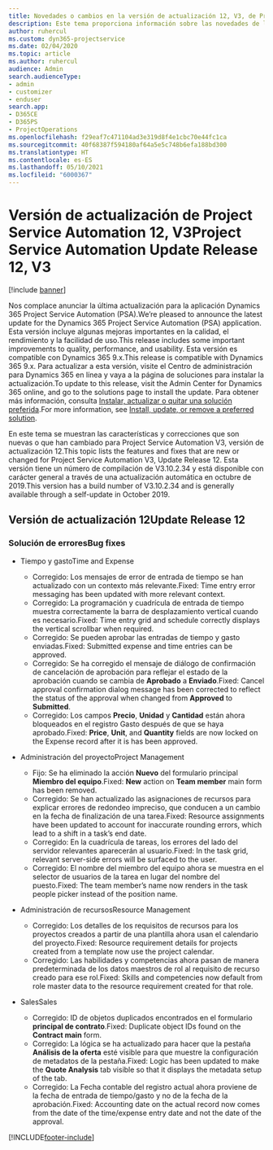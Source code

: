 ```yaml
---
title: Novedades o cambios en la versión de actualización 12, V3, de Project Service Automation
description: Este tema proporciona información sobre las novedades de la versión de actualización 12 de Project Service Automation, V3.
author: ruhercul
ms.custom: dyn365-projectservice
ms.date: 02/04/2020
ms.topic: article
ms.author: ruhercul
audience: Admin
search.audienceType:
- admin
- customizer
- enduser
search.app:
- D365CE
- D365PS
- ProjectOperations
ms.openlocfilehash: f29eaf7c471104ad3e319d8f4e1cbc70e44fc1ca
ms.sourcegitcommit: 40f68387f594180af64a5e5c748b6efa188bd300
ms.translationtype: HT
ms.contentlocale: es-ES
ms.lasthandoff: 05/10/2021
ms.locfileid: "6000367"
---
```

# <a name="project-service-automation-update-release-12-v3"></a><span data-ttu-id="1f74d-103">Versión de actualización de Project Service Automation 12, V3</span><span class="sxs-lookup"><span data-stu-id="1f74d-103">Project Service Automation Update Release 12, V3</span></span>

[!include [banner](../includes/psa-now-project-operations.md)]

<span data-ttu-id="1f74d-104">Nos complace anunciar la última actualización para la aplicación Dynamics 365 Project Service Automation (PSA).</span><span class="sxs-lookup"><span data-stu-id="1f74d-104">We’re pleased to announce the latest update for the Dynamics 365 Project Service Automation (PSA) application.</span></span> <span data-ttu-id="1f74d-105">Esta versión incluye algunas mejoras importantes en la calidad, el rendimiento y la facilidad de uso.</span><span class="sxs-lookup"><span data-stu-id="1f74d-105">This release includes some important improvements to quality, performance, and usability.</span></span> <span data-ttu-id="1f74d-106">Esta versión es compatible con Dynamics 365 9.x.</span><span class="sxs-lookup"><span data-stu-id="1f74d-106">This release is compatible with Dynamics 365 9.x.</span></span> <span data-ttu-id="1f74d-107">Para actualizar a esta versión, visite el Centro de administración para Dynamics 365 en línea y vaya a la página de soluciones para instalar la actualización.</span><span class="sxs-lookup"><span data-stu-id="1f74d-107">To update to this release, visit the Admin Center for Dynamics 365 online, and go to the solutions page to install the update.</span></span> <span data-ttu-id="1f74d-108">Para obtener más información, consulta [Instalar, actualizar o quitar una solución preferida](/power-platform/admin/install-remove-preferred-solution).</span><span class="sxs-lookup"><span data-stu-id="1f74d-108">For more information, see [Install, update, or remove a preferred solution](/power-platform/admin/install-remove-preferred-solution).</span></span>

<span data-ttu-id="1f74d-109">En este tema se muestran las características y correcciones que son nuevas o que han cambiado para Project Service Automation V3, versión de actualización 12.</span><span class="sxs-lookup"><span data-stu-id="1f74d-109">This topic lists the features and fixes that are new or changed for Project Service Automation V3, Update Release 12.</span></span> <span data-ttu-id="1f74d-110">Esta versión tiene un número de compilación de V3.10.2.34 y está disponible con carácter general a través de una actualización automática en octubre de 2019.</span><span class="sxs-lookup"><span data-stu-id="1f74d-110">This version has a build number of V3.10.2.34 and is generally available through a self-update in October 2019.</span></span>

## <a name="update-release-12"></a><span data-ttu-id="1f74d-111">Versión de actualización 12</span><span class="sxs-lookup"><span data-stu-id="1f74d-111">Update Release 12</span></span>

### <a name="bug-fixes"></a><span data-ttu-id="1f74d-112">Solución de errores</span><span class="sxs-lookup"><span data-stu-id="1f74d-112">Bug fixes</span></span>

- <span data-ttu-id="1f74d-113">Tiempo y gasto</span><span class="sxs-lookup"><span data-stu-id="1f74d-113">Time and Expense</span></span>

    - <span data-ttu-id="1f74d-114">Corregido: Los mensajes de error de entrada de tiempo se han actualizado con un contexto más relevante.</span><span class="sxs-lookup"><span data-stu-id="1f74d-114">Fixed: Time entry error messaging has been updated with more relevant context.</span></span>
    - <span data-ttu-id="1f74d-115">Corregido: La programación y cuadrícula de entrada de tiempo muestra correctamente la barra de desplazamiento vertical cuando es necesario.</span><span class="sxs-lookup"><span data-stu-id="1f74d-115">Fixed: Time entry grid and schedule correctly displays the vertical scrollbar when required.</span></span>
    - <span data-ttu-id="1f74d-116">Corregido: Se pueden aprobar las entradas de tiempo y gasto enviadas.</span><span class="sxs-lookup"><span data-stu-id="1f74d-116">Fixed: Submitted expense and time entries can be approved.</span></span>
    - <span data-ttu-id="1f74d-117">Corregido: Se ha corregido el mensaje de diálogo de confirmación de cancelación de aprobación para reflejar el estado de la aprobación cuando se cambia de **Aprobado** a **Enviado**.</span><span class="sxs-lookup"><span data-stu-id="1f74d-117">Fixed: Cancel approval confirmation dialog message has been corrected to reflect the status of the approval when changed from **Approved** to **Submitted**.</span></span>
    - <span data-ttu-id="1f74d-118">Corregido: Los campos **Precio**, **Unidad** y **Cantidad** están ahora bloqueados en el registro Gasto después de que se haya aprobado.</span><span class="sxs-lookup"><span data-stu-id="1f74d-118">Fixed: **Price**, **Unit**, and **Quantity** fields are now locked on the Expense record after it is has been approved.</span></span>

- <span data-ttu-id="1f74d-119">Administración del proyecto</span><span class="sxs-lookup"><span data-stu-id="1f74d-119">Project Management</span></span>

    - <span data-ttu-id="1f74d-120">Fijo: Se ha eliminado la acción **Nuevo** del formulario principal **Miembro del equipo**.</span><span class="sxs-lookup"><span data-stu-id="1f74d-120">Fixed: **New** action on **Team member** main form has been removed.</span></span>
    - <span data-ttu-id="1f74d-121">Corregido: Se han actualizado las asignaciones de recursos para explicar errores de redondeo impreciso, que conducen a un cambio en la fecha de finalización de una tarea.</span><span class="sxs-lookup"><span data-stu-id="1f74d-121">Fixed: Resource assignments have been updated to account for inaccurate rounding errors, which lead to a shift in a task’s end date.</span></span>
    - <span data-ttu-id="1f74d-122">Corregido: En la cuadrícula de tareas, los errores del lado del servidor relevantes aparecerán al usuario.</span><span class="sxs-lookup"><span data-stu-id="1f74d-122">Fixed: In the task grid, relevant server-side errors will be surfaced to the user.</span></span>
    - <span data-ttu-id="1f74d-123">Corregido: El nombre del miembro del equipo ahora se muestra en el selector de usuarios de la tarea en lugar del nombre del puesto.</span><span class="sxs-lookup"><span data-stu-id="1f74d-123">Fixed: The team member’s name now renders in the task people picker instead of the position name.</span></span>

- <span data-ttu-id="1f74d-124">Administración de recursos</span><span class="sxs-lookup"><span data-stu-id="1f74d-124">Resource Management</span></span>

    - <span data-ttu-id="1f74d-125">Corregido: Los detalles de los requisitos de recursos para los proyectos creados a partir de una plantilla ahora usan el calendario del proyecto.</span><span class="sxs-lookup"><span data-stu-id="1f74d-125">Fixed: Resource requirement details for projects created from a template now use the project calendar.</span></span>
    - <span data-ttu-id="1f74d-126">Corregido: Las habilidades y competencias ahora pasan de manera predeterminada de los datos maestros de rol al requisito de recurso creado para ese rol.</span><span class="sxs-lookup"><span data-stu-id="1f74d-126">Fixed: Skills and competencies now default from role master data to the resource requirement created for that role.</span></span>

- <span data-ttu-id="1f74d-127">Sales</span><span class="sxs-lookup"><span data-stu-id="1f74d-127">Sales</span></span>

    - <span data-ttu-id="1f74d-128">Corregido: ID de objetos duplicados encontrados en el formulario **principal de contrato**.</span><span class="sxs-lookup"><span data-stu-id="1f74d-128">Fixed: Duplicate object IDs found on the **Contract main** form.</span></span>
    - <span data-ttu-id="1f74d-129">Corregido: La lógica se ha actualizado para hacer que la pestaña **Análisis de la oferta** esté visible para que muestre la configuración de metadatos de la pestaña.</span><span class="sxs-lookup"><span data-stu-id="1f74d-129">Fixed: Logic has been updated to make the **Quote Analysis** tab visible so that it displays the metadata setup of the tab.</span></span>
    - <span data-ttu-id="1f74d-130">Corregido: La Fecha contable del registro actual ahora proviene de la fecha de entrada de tiempo/gasto y no de la fecha de la aprobación.</span><span class="sxs-lookup"><span data-stu-id="1f74d-130">Fixed: Accounting date on the actual record now comes from the date of the time/expense entry date and not the date of the approval.</span></span>


[!INCLUDE[footer-include](../includes/footer-banner.md)]